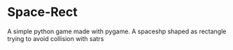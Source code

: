 # Space-Rect
A simple python game made with pygame.
A spaceshp shaped as rectangle trying to avoid collision with satrs
